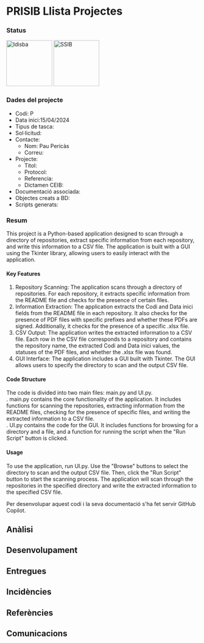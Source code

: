 # PRISIB Llista Projectes

### Status

<img src="./00%20Imatges/Logo_idisba.png" alt="Idisba" height="120px" float="left" /> 
<img src="./00%20Imatges/Logo_ssib.png" alt="SSIB" height="120px" float="left"/> 


### Dades del projecte
- Codi: P
- Data inici:15/04/2024
- Tipus de tasca: 
- Sol·licitud: 
- Contacte:
	- Nom: Pau Pericàs
	- Correu:
- Projecte:
	- Titol: 
	- Protocol:
	- Referencia:
	- Dictamen CEIB:
- Documentació associada:
- Objectes creats a BD:
- Scripts generats:

### Resum
This project is a Python-based application designed to scan through a directory of repositories, extract specific information from each repository, and write this information to a CSV file. The application is built with a GUI using the Tkinter library, allowing users to easily interact with the application.  
#### Key Features
1. Repository Scanning: The application scans through a directory of repositories. For each repository, it extracts specific information from the README file and checks for the presence of certain files.  
2. Information Extraction: The application extracts the Codi and Data inici fields from the README file in each repository. It also checks for the presence of PDF files with specific prefixes and whether these PDFs are signed. Additionally, it checks for the presence of a specific .xlsx file.  
3. CSV Output: The application writes the extracted information to a CSV file. Each row in the CSV file corresponds to a repository and contains the repository name, the extracted Codi and Data inici values, the statuses of the PDF files, and whether the .xlsx file was found.  
4. GUI Interface: The application includes a GUI built with Tkinter. The GUI allows users to specify the directory to scan and the output CSV file.  
#### Code Structure
The code is divided into two main files: main.py and UI.py.  
. main.py contains the core functionality of the application. It includes functions for scanning the repositories, extracting information from the README files, checking for the presence of specific files, and writing the extracted information to a CSV file.  
. UI.py contains the code for the GUI. It includes functions for browsing for a directory and a file, and a function for running the script when the "Run Script" button is clicked.  
#### Usage
To use the application, run UI.py. Use the "Browse" buttons to select the directory to scan and the output CSV file. Then, click the "Run Script" button to start the scanning process. The application will scan through the repositories in the specified directory and write the extracted information to the specified CSV file.


Per desenvolupar aquest codi i la seva documentació s'ha fet servir GitHub Copilot.

## Anàlisi

## Desenvolupament

## Entregues

## Incidències

## Referències

## Comunicacions  
